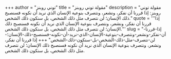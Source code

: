 +++
author = "توني روبنز"
title = "مقولة توني روبنز"
description = "مقولة توني روبنز: إذا قررنا أن نفكر، ونشعر، ونتصرف بنوعية الإنسان الذي نريد أن نكونه فسنصبح ذلك الإنسان؛ لن نتصرف مثل ذلك الشخص، بل سنكون ذلك الشخص."
quote = '''إذا قررنا أن نفكر، ونشعر، ونتصرف بنوعية الإنسان الذي نريد أن نكونه فسنصبح ذلك الإنسان؛ لن نتصرف مثل ذلك الشخص، بل سنكون ذلك الشخص.''' 
slug = "إذا-قررنا-أن-نفكر-ونشعر-ونتصرف-بنوعية-الإنسان-الذي-نريد-أن-نكونه-فسنصبح-ذلك-الإنسان؛-لن-نتصرف-مثل-ذلك-الشخص-بل-سنكون-ذلك-الشخص"
+++
إذا قررنا أن نفكر، ونشعر، ونتصرف بنوعية الإنسان الذي نريد أن نكونه فسنصبح ذلك الإنسان؛ لن نتصرف مثل ذلك الشخص، بل سنكون ذلك الشخص.
